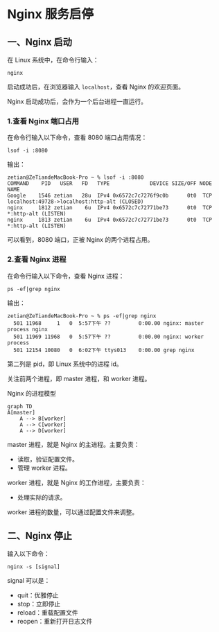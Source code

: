 # Nginx 服务启停

## 一、Nginx 启动

在 Linux 系统中，在命令行输入：

````shell
nginx
````

启动成功后，在浏览器输入 `localhost`，查看 Nginx 的欢迎页面。

Nginx 启动成功后，会作为一个后台进程一直运行。

### 1.查看 Nginx 端口占用

在命令行输入以下命令，查看 8080 端口占用情况：

```shell
lsof -i :8080
```

输出：

```shell
zetian@ZeTiandeMacBook-Pro ~ % lsof -i :8080
COMMAND    PID   USER   FD   TYPE             DEVICE SIZE/OFF NODE NAME
Google    1546 zetian   28u  IPv4 0x6572c7c7276f9c0b      0t0  TCP localhost:49728->localhost:http-alt (CLOSED)
nginx     1812 zetian    6u  IPv4 0x6572c7c72771be73      0t0  TCP *:http-alt (LISTEN)
nginx     1813 zetian    6u  IPv4 0x6572c7c72771be73      0t0  TCP *:http-alt (LISTEN)
```

可以看到，8080 端口，正被 Nginx 的两个进程占用。

### 2.查看 Nginx 进程

在命令行输入以下命令，查看 Nginx 进程：

```shell
ps -ef|grep nginx
```

输出：

```shell
zetian@ZeTiandeMacBook-Pro ~ % ps -ef|grep nginx
  501 11968     1   0  5:57下午 ??         0:00.00 nginx: master process nginx
  501 11969 11968   0  5:57下午 ??         0:00.00 nginx: worker process
  501 12154 10080   0  6:02下午 ttys013    0:00.00 grep nginx
```

第二列是 pid，即 Linux 系统中的进程 id。

关注前两个进程，即 master 进程，和 worker 进程。

Nginx 的进程模型

```mermaid
graph TD
A[master]
    A --> B[worker]
    A --> C[worker]
    A --> D[worker]
```

master 进程，就是 Nginx 的主进程。主要负责：

- 读取，验证配置文件。
- 管理 worker 进程。

worker 进程，就是 Nginx 的工作进程，主要负责：

- 处理实际的请求。

worker 进程的数量，可以通过配置文件来调整。

## 二、Nginx 停止

输入以下命令：

```shell
nginx -s [signal]
```

signal 可以是：

- quit：优雅停止
- stop：立即停止
- reload：重载配置文件
- reopen：重新打开日志文件
